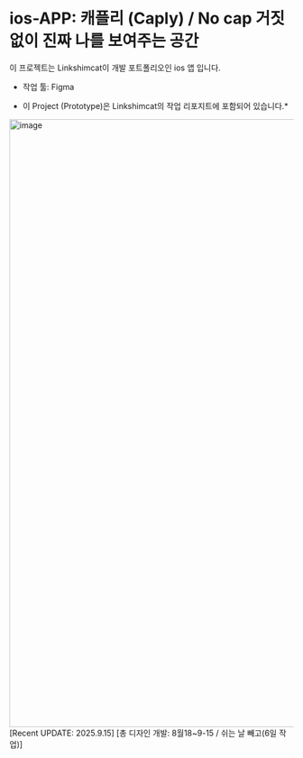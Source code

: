 # ios-APP: 캐플리 (Caply) / No cap 거짓 없이 진짜 나를 보여주는 공간
이 프로젝트는 Linkshimcat이 개발 포트폴리오인 ios 앱 입니다.
- 작업 툴: Figma


- 이 Project (Prototype)은 Linkshimcat의 작업 리포지트에 포함되어 있습니다.*

<img width="1919" height="1079" alt="image" src="https://github.com/user-attachments/assets/52a64b8b-bd60-419b-9c0a-849176bcbf50" />
[Recent UPDATE: 2025.9.15]
[총 디자인 개발: 8월18~9-15 / 쉬는 날 빼고(6일 작업)]
